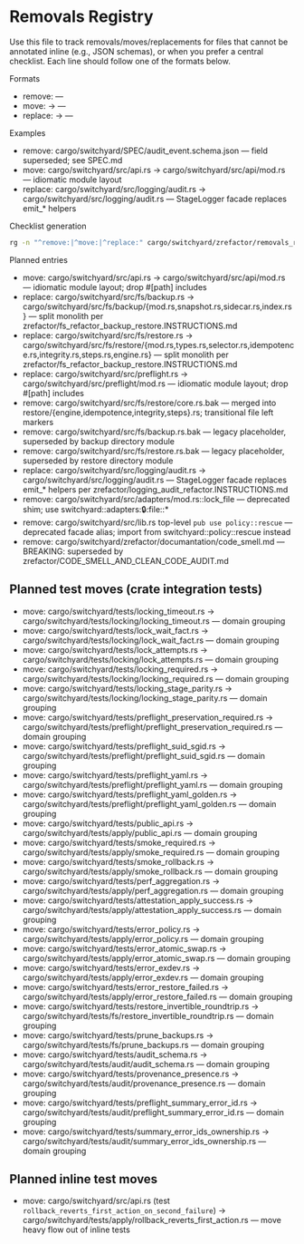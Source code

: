 # Removals Registry

Use this file to track removals/moves/replacements for files that cannot be annotated inline (e.g., JSON schemas), or when you prefer a central checklist. Each line should follow one of the formats below.

Formats

- remove: <repo-relative-path> — <reason or successor>
- move: <old-path> -> <new-path> — <reason>
- replace: <old-path> -> <new-path> — <reason>

Examples

- remove: cargo/switchyard/SPEC/audit_event.schema.json — field superseded; see SPEC.md
- move: cargo/switchyard/src/api.rs -> cargo/switchyard/src/api/mod.rs — idiomatic module layout
- replace: cargo/switchyard/src/logging/audit.rs -> cargo/switchyard/src/logging/audit.rs — StageLogger facade replaces emit_* helpers

Checklist generation

```bash
rg -n "^remove:|^move:|^replace:" cargo/switchyard/zrefactor/removals_registry.md -S
```

Planned entries

- move: cargo/switchyard/src/api.rs -> cargo/switchyard/src/api/mod.rs — idiomatic module layout; drop #[path] includes
- replace: cargo/switchyard/src/fs/backup.rs -> cargo/switchyard/src/fs/backup/{mod.rs,snapshot.rs,sidecar.rs,index.rs} — split monolith per zrefactor/fs_refactor_backup_restore.INSTRUCTIONS.md
- replace: cargo/switchyard/src/fs/restore.rs -> cargo/switchyard/src/fs/restore/{mod.rs,types.rs,selector.rs,idempotence.rs,integrity.rs,steps.rs,engine.rs} — split monolith per zrefactor/fs_refactor_backup_restore.INSTRUCTIONS.md
- replace: cargo/switchyard/src/preflight.rs -> cargo/switchyard/src/preflight/mod.rs — idiomatic module layout; drop #[path] includes
- remove: cargo/switchyard/src/fs/restore/core.rs.bak — merged into restore/{engine,idempotence,integrity,steps}.rs; transitional file left markers
- remove: cargo/switchyard/src/fs/backup.rs.bak — legacy placeholder, superseded by backup directory module
- remove: cargo/switchyard/src/fs/restore.rs.bak — legacy placeholder, superseded by restore directory module
- replace: cargo/switchyard/src/logging/audit.rs -> cargo/switchyard/src/logging/audit.rs — StageLogger facade replaces emit_* helpers per zrefactor/logging_audit_refactor.INSTRUCTIONS.md
- remove: cargo/switchyard/src/adapters/mod.rs::lock_file — deprecated shim; use switchyard::adapters::lock::file::*
- remove: cargo/switchyard/src/lib.rs top-level `pub use policy::rescue` — deprecated facade alias; import from switchyard::policy::rescue instead
- remove: cargo/switchyard/zrefactor/documantation/code_smell.md — BREAKING: superseded by zrefactor/CODE_SMELL_AND_CLEAN_CODE_AUDIT.md

## Planned test moves (crate integration tests)

- move: cargo/switchyard/tests/locking_timeout.rs -> cargo/switchyard/tests/locking/locking_timeout.rs — domain grouping
- move: cargo/switchyard/tests/lock_wait_fact.rs -> cargo/switchyard/tests/locking/lock_wait_fact.rs — domain grouping
- move: cargo/switchyard/tests/lock_attempts.rs -> cargo/switchyard/tests/locking/lock_attempts.rs — domain grouping
- move: cargo/switchyard/tests/locking_required.rs -> cargo/switchyard/tests/locking/locking_required.rs — domain grouping
- move: cargo/switchyard/tests/locking_stage_parity.rs -> cargo/switchyard/tests/locking/locking_stage_parity.rs — domain grouping
- move: cargo/switchyard/tests/preflight_preservation_required.rs -> cargo/switchyard/tests/preflight/preflight_preservation_required.rs — domain grouping
- move: cargo/switchyard/tests/preflight_suid_sgid.rs -> cargo/switchyard/tests/preflight/preflight_suid_sgid.rs — domain grouping
- move: cargo/switchyard/tests/preflight_yaml.rs -> cargo/switchyard/tests/preflight/preflight_yaml.rs — domain grouping
- move: cargo/switchyard/tests/preflight_yaml_golden.rs -> cargo/switchyard/tests/preflight/preflight_yaml_golden.rs — domain grouping
- move: cargo/switchyard/tests/public_api.rs -> cargo/switchyard/tests/apply/public_api.rs — domain grouping
- move: cargo/switchyard/tests/smoke_required.rs -> cargo/switchyard/tests/apply/smoke_required.rs — domain grouping
- move: cargo/switchyard/tests/smoke_rollback.rs -> cargo/switchyard/tests/apply/smoke_rollback.rs — domain grouping
- move: cargo/switchyard/tests/perf_aggregation.rs -> cargo/switchyard/tests/apply/perf_aggregation.rs — domain grouping
- move: cargo/switchyard/tests/attestation_apply_success.rs -> cargo/switchyard/tests/apply/attestation_apply_success.rs — domain grouping
- move: cargo/switchyard/tests/error_policy.rs -> cargo/switchyard/tests/apply/error_policy.rs — domain grouping
- move: cargo/switchyard/tests/error_atomic_swap.rs -> cargo/switchyard/tests/apply/error_atomic_swap.rs — domain grouping
- move: cargo/switchyard/tests/error_exdev.rs -> cargo/switchyard/tests/apply/error_exdev.rs — domain grouping
- move: cargo/switchyard/tests/error_restore_failed.rs -> cargo/switchyard/tests/apply/error_restore_failed.rs — domain grouping
- move: cargo/switchyard/tests/restore_invertible_roundtrip.rs -> cargo/switchyard/tests/fs/restore_invertible_roundtrip.rs — domain grouping
- move: cargo/switchyard/tests/prune_backups.rs -> cargo/switchyard/tests/fs/prune_backups.rs — domain grouping
- move: cargo/switchyard/tests/audit_schema.rs -> cargo/switchyard/tests/audit/audit_schema.rs — domain grouping
- move: cargo/switchyard/tests/provenance_presence.rs -> cargo/switchyard/tests/audit/provenance_presence.rs — domain grouping
- move: cargo/switchyard/tests/preflight_summary_error_id.rs -> cargo/switchyard/tests/audit/preflight_summary_error_id.rs — domain grouping
- move: cargo/switchyard/tests/summary_error_ids_ownership.rs -> cargo/switchyard/tests/audit/summary_error_ids_ownership.rs — domain grouping

## Planned inline test moves

- move: cargo/switchyard/src/api.rs (test `rollback_reverts_first_action_on_second_failure`) -> cargo/switchyard/tests/apply/rollback_reverts_first_action.rs — move heavy flow out of inline tests
